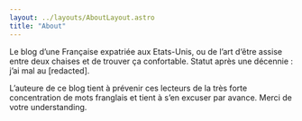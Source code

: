 ```yaml
---
layout: ../layouts/AboutLayout.astro
title: "About"
---
```


Le blog d’une Française expatriée aux Etats-Unis, ou de l’art d‘être assise entre deux chaises et de trouver ça confortable.
Statut après une décennie : j’ai mal au [redacted].

L’auteure de ce blog tient à prévenir ces lecteurs de la très forte concentration de mots franglais et tient à s’en excuser par avance.
Merci de votre understanding.